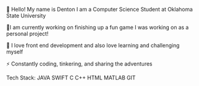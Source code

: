 👋 Hello! My name is Denton I am a Computer Science Student at Oklahoma State University

🔭I am currently working on finishing up a fun game I was working on as a personal project!

💬 I love front end development and also love learning and challenging myself

⚡ Constantly coding, tinkering, and sharing the adventures

Tech Stack: 
JAVA SWIFT C C++ HTML MATLAB GIT 


